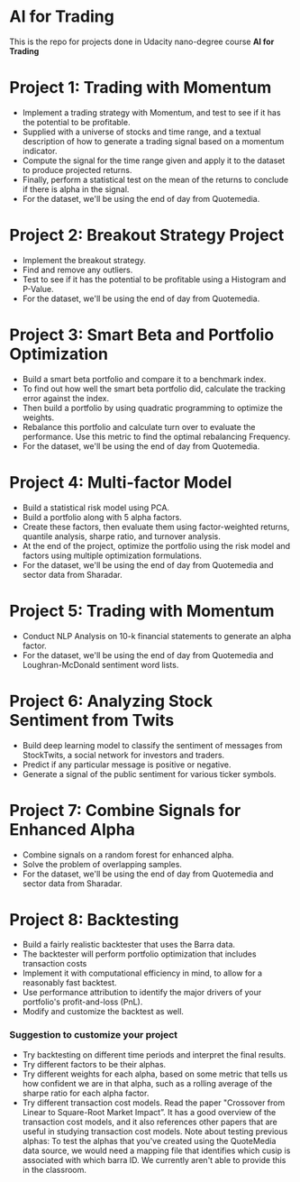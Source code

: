 # AI for Trading

This is the repo for projects done in Udacity nano-degree course **AI for Trading** 

# Project 1: Trading with Momentum
* Implement a trading strategy with Momentum, and test to see if it has the potential to be profitable.
* Supplied with a universe of stocks and time range, and a textual description of how to generate a trading signal based on a momentum indicator.
* Compute the signal for the time range given and apply it to the dataset to produce projected returns.
* Finally, perform a statistical test on the mean of the returns to conclude if there is alpha in the signal.
* For the dataset, we'll be using the end of day from Quotemedia.

# Project 2: Breakout Strategy Project
* Implement the breakout strategy. 
* Find and remove any outliers. 
* Test to see if it has the potential to be profitable using a Histogram and P-Value.
* For the dataset, we'll be using the end of day from Quotemedia.

# Project 3: Smart Beta and Portfolio Optimization
* Build a smart beta portfolio and compare it to a benchmark index.
* To find out how well the smart beta portfolio did, calculate the tracking error against the index.
* Then build a portfolio by using quadratic programming to optimize the weights.
* Rebalance this portfolio and calculate turn over to evaluate the performance. Use this metric to find the optimal rebalancing Frequency.
* For the dataset, we'll be using the end of day from Quotemedia.

# Project 4: Multi-factor Model
* Build a statistical risk model using PCA. 
* Build a portfolio along with 5 alpha factors. 
* Create these factors, then evaluate them using factor-weighted returns, quantile analysis, sharpe ratio, and turnover analysis. 
* At the end of the project, optimize the portfolio using the risk model and factors using multiple optimization formulations. 
* For the dataset, we'll be using the end of day from Quotemedia and sector data from Sharadar.

# Project 5: Trading with Momentum
* Conduct NLP Analysis on 10-k financial statements to generate an alpha factor.
* For the dataset, we'll be using the end of day from Quotemedia and Loughran-McDonald sentiment word lists.

# Project 6: Analyzing Stock Sentiment from Twits
* Build deep learning model to classify the sentiment of messages from StockTwits, a social network for investors and traders. 
* Predict if any particular message is positive or negative. 
* Generate a signal of the public sentiment for various ticker symbols.

# Project 7: Combine Signals for Enhanced Alpha
* Combine signals on a random forest for enhanced alpha.
* Solve the problem of overlapping samples. 
* For the dataset, we'll be using the end of day from Quotemedia and sector data from Sharadar.

# Project 8: Backtesting
* Build a fairly realistic backtester that uses the Barra data. 
* The backtester will perform portfolio optimization that includes transaction costs
* Implement it with computational efficiency in mind, to allow for a reasonably fast backtest. 
* Use performance attribution to identify the major drivers of your portfolio's profit-and-loss (PnL). 
* Modify and customize the backtest as well.

### Suggestion to customize your project
* Try backtesting on different time periods and interpret the final results.
* Try different factors to be their alphas.
* Try different weights for each alpha, based on some metric that tells us how confident we are in that alpha, such as a rolling average of the sharpe ratio for each alpha factor.
* Try different transaction cost models. Read the paper "Crossover from Linear to Square-Root Market Impact”. It has a good overview of the transaction cost models, and it also references other papers that are useful in studying transaction cost models.
Note about testing previous alphas: To test the alphas that you've created using the QuoteMedia data source, we would need a mapping file that identifies which cusip is associated with which barra ID. We currently aren't able to provide this in the classroom.